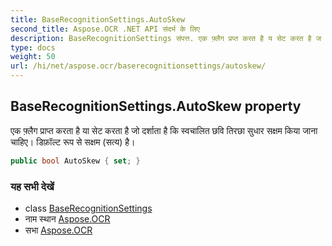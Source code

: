 ```yaml
---
title: BaseRecognitionSettings.AutoSkew
second_title: Aspose.OCR .NET API संदर्भ के लिए
description: BaseRecognitionSettings संपत्त. एक फ़्लैग प्रप्त करत है य सेट करत है ज दर्शत है क स्वचलत छव तरछ सुधर सक्षम कय जन चहए डफ़ल्ट रूप से सक्षम सत्य है
type: docs
weight: 50
url: /hi/net/aspose.ocr/baserecognitionsettings/autoskew/
---
```

## BaseRecognitionSettings.AutoSkew property

एक फ़्लैग प्राप्त करता है या सेट करता है जो दर्शाता है कि स्वचालित छवि तिरछा सुधार सक्षम किया जाना चाहिए। डिफ़ॉल्ट रूप से सक्षम (सत्य) है।

```csharp
public bool AutoSkew { set; }
```

### यह सभी देखें

* class [BaseRecognitionSettings](../)
* नाम स्थान [Aspose.OCR](../../baserecognitionsettings/)
* सभा [Aspose.OCR](../../../)



